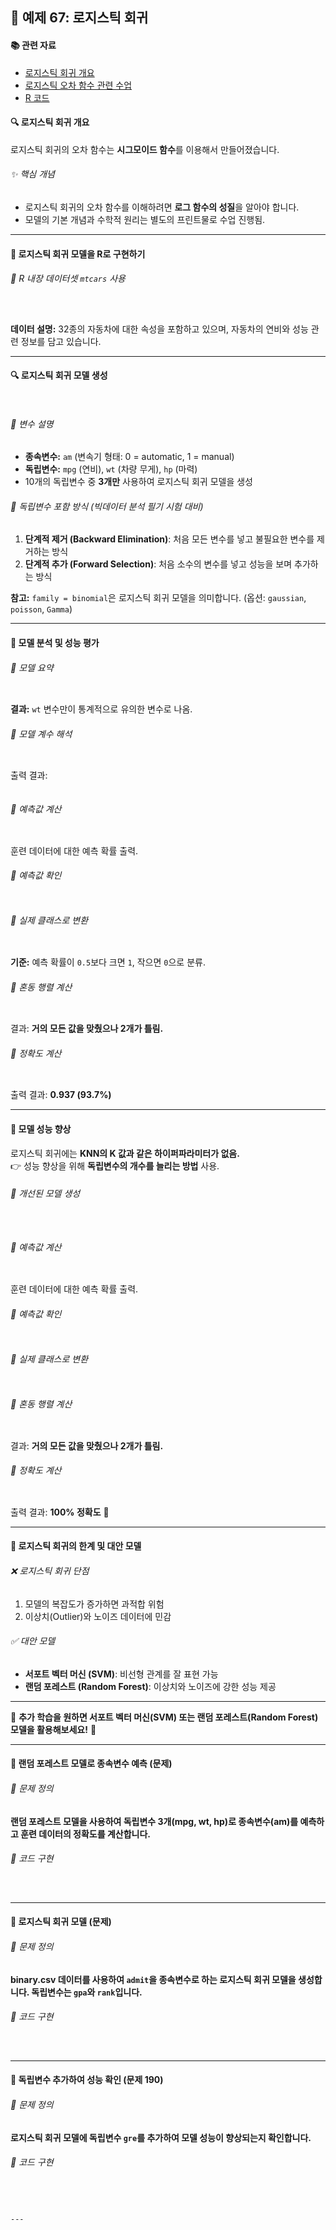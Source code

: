 ## 📌 예제 67: 로지스틱 회귀 

#### 📚 관련 자료
- [로지스틱 회귀 개요](https://cafe.daum.net/oracleoracle/Sotv/707)
- [로지스틱 오차 함수 관련 수업](https://cafe.daum.net/oracleoracle/Sotv/709)
- [R 코드](https://cafe.daum.net/oracleoracle/Sotv/708)

#### 🔍 로지스틱 회귀 개요
로지스틱 회귀의 오차 함수는 **시그모이드 함수**를 이용해서 만들어졌습니다.

###### ✨ 핵심 개념
- 로지스틱 회귀의 오차 함수를 이해하려면 **로그 함수의 성질**을 알아야 합니다.
- 모델의 기본 개념과 수학적 원리는 별도의 프린트물로 수업 진행됨.

---

#### 📌 로지스틱 회귀 모델을 R로 구현하기

###### 📌 R 내장 데이터셋 `mtcars` 사용
```r



```
**데이터 설명:** 32종의 자동차에 대한 속성을 포함하고 있으며, 자동차의 연비와 성능 관련 정보를 담고 있습니다.

---

#### 🔍 로지스틱 회귀 모델 생성
```r



```
###### 📌 변수 설명
- **종속변수:** `am` (변속기 형태: 0 = automatic, 1 = manual)
- **독립변수:** `mpg` (연비), `wt` (차량 무게), `hp` (마력)
- 10개의 독립변수 중 **3개만** 사용하여 로지스틱 회귀 모델을 생성

###### 📌 독립변수 포함 방식 (빅데이터 분석 필기 시험 대비)
1. **단계적 제거 (Backward Elimination)**: 처음 모든 변수를 넣고 불필요한 변수를 제거하는 방식
2. **단계적 추가 (Forward Selection)**: 처음 소수의 변수를 넣고 성능을 보며 추가하는 방식

**참고:** `family = binomial`은 로지스틱 회귀 모델을 의미합니다. (옵션: `gaussian`, `poisson`, `Gamma`)

---

#### 📌 모델 분석 및 성능 평가

###### 📌 모델 요약
```r


```
**결과:** `wt` 변수만이 통계적으로 유의한 변수로 나옴.

###### 📌 모델 계수 해석
```r


```
출력 결과:
```r


```


###### 📌 예측값 계산
```r


```
훈련 데이터에 대한 예측 확률 출력.

###### 📌 예측값 확인
```r


```

###### 📌 실제 클래스로 변환
```r


```
**기준:** 예측 확률이 `0.5`보다 크면 `1`, 작으면 `0`으로 분류.

###### 📌 혼동 행렬 계산
```r


```
결과: **거의 모든 값을 맞췄으나 2개가 틀림.**

###### 📌 정확도 계산
```r


```
출력 결과: **0.937 (93.7%)**

---

#### 📌 모델 성능 향상
로지스틱 회귀에는 **KNN의 K 값과 같은 하이퍼파라미터가 없음.**  
👉 성능 향상을 위해 **독립변수의 개수를 늘리는 방법** 사용.

###### 📌 개선된 모델 생성
```r



```

###### 📌 예측값 계산
```r


```
훈련 데이터에 대한 예측 확률 출력.

###### 📌 예측값 확인
```r


```

###### 📌 실제 클래스로 변환
```r


```

###### 📌 혼동 행렬 계산
```r


```
결과: **거의 모든 값을 맞췄으나 2개가 틀림.**

###### 📌 정확도 계산
```r


```
출력 결과: **100% 정확도** 🎯

---

#### 📌 로지스틱 회귀의 한계 및 대안 모델
###### ❌ 로지스틱 회귀 단점
1. 모델의 복잡도가 증가하면 과적합 위험
2. 이상치(Outlier)와 노이즈 데이터에 민감

###### ✅ 대안 모델
- **서포트 벡터 머신 (SVM)**: 비선형 관계를 잘 표현 가능
- **랜덤 포레스트 (Random Forest)**: 이상치와 노이즈에 강한 성능 제공

---

📌 **추가 학습을 원하면 서포트 벡터 머신(SVM) 또는 랜덤 포레스트(Random Forest) 모델을 활용해보세요!** 🚀   

---

#### 📌 랜덤 포레스트 모델로 종속변수 예측 (문제)

###### 📌 문제 정의
**랜덤 포레스트 모델을 사용하여 독립변수 3개(mpg, wt, hp)로 종속변수(am)를 예측하고 훈련 데이터의 정확도를 계산합니다.**

###### 📌 코드 구현
```r



```

---

#### 📌 로지스틱 회귀 모델 (문제)

###### 📌 문제 정의
**binary.csv 데이터를 사용하여 `admit`을 종속변수로 하는 로지스틱 회귀 모델을 생성합니다. 독립변수는 `gpa`와 `rank`입니다.**

###### 📌 코드 구현
```r



```

---

#### 📌 독립변수 추가하여 성능 확인 (문제 190)

###### 📌 문제 정의
**로지스틱 회귀 모델에 독립변수 `gre`를 추가하여 모델 성능이 향상되는지 확인합니다.**

###### 📌 코드 구현
```r



```  



```

---



